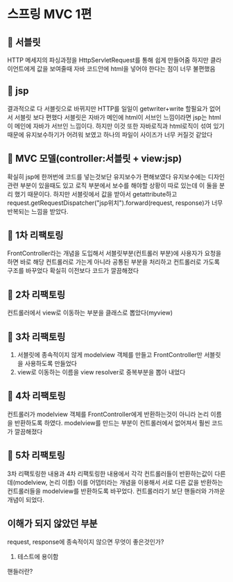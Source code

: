 # 스프링 MVC 1편

## 🚀 서블릿
HTTP 메세지의 파싱과정을 HttpServletRequest를 통해 쉽게 만들어줌 하지만 클라이언트에게 값을 보여줄때 자바 코드안에 html을 넣어야 한다는 점이 너무 불편했음

## 🚀 jsp
결과적으로 다 서블릿으로 바뀌지만 HTTP를 일일이 getwriter+write 할필요가 없어서 서블릿 보다 편했다 서블릿은 자바가 메인에 html이 서브인 느낌이라면 jsp는 html이 메인에 자바가 서브인 느낌이다. 
하지만 이것 또한 자바로직과 html로직이 섞여 있기 때문에 유지보수하기가 어려워 보였고 하나의 파일이 사이즈가 너무 커질것 같았다

## 🚀 MVC 모델(controller:서블릿 + view:jsp)
확실히 jsp에 한꺼번에 코드를 넣는것보단 유지보수가 편해보였다
유지보수에는 디자인 관련 부분이 있을때도 있고 로직 부분에서 보수를 해야할 상황이 따로 있는데 이 둘을 분리 했기 때문이다. 하지만
서블릿에서 값을 받아서 getattribute하고 request.getRequestDispatcher("jsp위치").forward(request, response)가 너무 반복되는 느낌을 받았다. 

## 🚀 1차 리팩토링
FrontController라는 개념을 도입해서 서블릿부분(컨트롤러 부분)에 사용자가 요청을 하면 바로 해당 컨트롤러로 가는게 아니라 
공통된 부분을 처리하고 컨트롤러로 가도록 구조를 바꾸었다 확실히 이전보다 코드가 깔끔해졌다

## 🚀 2차 리팩토링
컨트롤러에서 view로 이동하는 부분을 클래스로 뽑았다(myview)

## 🚀 3차 리팩토링
1. 서블릿에 종속적이지 않게 modelview 객체를 만들고 FrontController만 서블릿을 사용하도록 만들었다  
2. view로 이동하는 이름을 view resolver로 중복부분을 뽑아 내었다

## 🚀 4차 리팩토링
컨트롤러가 modelview 객체를 FrontController에게 반환하는것이 아니라 논리 이름을 반환하도록 하였다. modelview를 만드는 부분이 컨트롤러에서 없어져서 훨씬 코드가 깔끔해졌다

## 🚀 5차 리팩토링
3차 리팩토링한 내용과 4차 리팩토링한 내용에서 각각 컨트롤러들이 반환하는값이 다른데(modelview, 논리 이름) 이를 어뎁터라는 개념을 이용해서 서로 다른 값을 반환하는 컨트롤러들을 
modelview를 반환하도록 바꾸었다. 컨트롤러라기 보단 핸들러와 가까운 개념이 되었다.

## 이해가 되지 않았던 부분
request, response에 종속적이지 않으면 무엇이 좋은것인가? 
1. 테스트에 용이함 

핸들러란?
